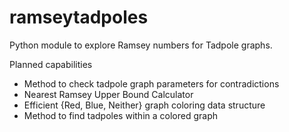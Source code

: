 ramseytadpoles
==============

Python module to explore Ramsey numbers for Tadpole graphs.

Planned capabilities
* Method to check tadpole graph parameters for contradictions
* Nearest Ramsey Upper Bound Calculator
* Efficient {Red, Blue, Neither} graph coloring data structure
* Method to find tadpoles within a colored graph
